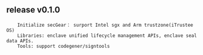 ## release v0.1.0
        Initialize secGear： surport Intel sgx and Arm trustzone(iTrustee OS)
        Libraries: enclave unified lifecycle management APIs, enclave seal data APIs.
        Tools: support codegener/signtools